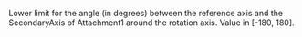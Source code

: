 Lower limit for the angle (in degrees) between the reference axis and the
SecondaryAxis of Attachment1 around the rotation axis. Value in [-180,
180].